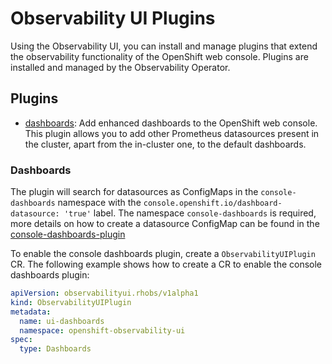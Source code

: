# Observability UI Plugins

Using the Observability UI, you can install and manage plugins that extend the observability functionality of the OpenShift web console. Plugins are installed and managed by the Observability Operator.

## Plugins

- [dashboards](#dashboards): Add enhanced dashboards to the OpenShift web console. This plugin allows you to add other Prometheus datasources present in the cluster, apart from the in-cluster one, to the default dashboards.

### Dashboards

The plugin will search for datasources as ConfigMaps in the `console-dashboards` namespace with the `console.openshift.io/dashboard-datasource: 'true'` label. The namespace `console-dashboards` is required, more details on how to create a datasource ConfigMap can be found in the [console-dashboards-plugin](https://github.com/openshift/console-dashboards-plugin/blob/main/docs/add-datasource.md)

To enable the console dashboards plugin, create a `ObservabilityUIPlugin` CR. The following example shows how to create a CR to enable the console dashboards plugin:

```yaml
apiVersion: observabilityui.rhobs/v1alpha1
kind: ObservabilityUIPlugin
metadata:
  name: ui-dashboards
  namespace: openshift-observability-ui
spec:
  type: Dashboards
```
